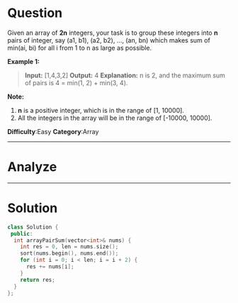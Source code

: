 
# Question

Given an array of  **2n**  integers, your task is to group these integers into  **n**  pairs of integer, say (a1, b1), (a2, b2), ..., (an, bn) which makes sum of min(ai, bi) for all i from 1 to n as large as possible.

**Example 1:**  

> **Input:** [1,4,3,2]
> **Output:** 4
> **Explanation:** n is 2, and the maximum sum of pairs is 4 = min(1, 2) + min(3, 4).

**Note:**  

1. **n**  is a positive integer, which is in the range of [1, 10000].
2. All the integers in the array will be in the range of [-10000, 10000].

**Difficulty**:Easy
**Category**:Array


------------

# Analyze

------------

# Solution

```cpp
class Solution {
 public:
  int arrayPairSum(vector<int>& nums) {
    int res = 0, len = nums.size();
    sort(nums.begin(), nums.end());
    for (int i = 0; i < len; i = i + 2) {
      res += nums[i];
    }
    return res;
  }
};
```